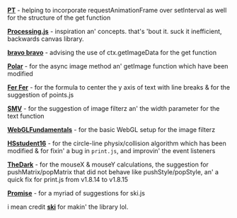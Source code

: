 <strong>[PT](https://khanacademy.org/profile/kaid_1007254215278267494550608)</strong> - helping to incorporate requestAnimationFrame over setInterval as well for the structure of the get function

<strong>[Processing.js](https://github.com/processing-js/processing-js)</strong></a> - inspiration an' concepts. that's 'bout it. suck it inefficient, backwards canvas library.

<strong>[bravo bravo](https://github.com/jjroley/)</strong> - advising the use of ctx.getImageData for the get function

<strong>[Polar](https://github.com/eliasmurcray)</strong> - for the async image method an' getImage function which have been modified

<strong>[Fer Fer](https://github.com/Fertive)</strong> - for the formula to center the y axis of text with line breaks & for the suggestion of points.js

<strong>[SMV](https://github.com/smvthe1st)</strong> - for the suggestion of image filterz an' the width parameter for the text function

<strong>[WebGLFundamentals](https://webglfundamentals.org/)</strong> - for the basic WebGL setup for the image filterz

<strong>[HSstudent16](https://github.com/HSstudent16)</strong> - for the circle-line physix/collision algorithm which has been modified & for fixin' a bug in <code>print.js</code>, and improvin' the event listeners

<strong>[TheDark](https://github.com/99TheDark)</strong> - for the mouseX & mouseY calculations, the suggestion for pushMatrix/popMatrix that did not behave like pushStyle/popStyle, an' a quick fix for print.js from v1.8.14 to v1.8.15

<strong>[Promise](https://github.com/PromiseCoder)</strong> - for a myriad of suggestions for ski.js

i mean credit <strong>[ski](https://github.com/thelegendski)</strong> for makin' the library lol.
